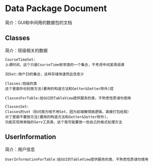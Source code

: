 # Data Package Document

简介：GUI和中间用的数据包的文档

## Classes

简介：班级相关的数据

    CourseTimeSet:
    上课时间，这个只是CourseTime枚举类的一个集合，不考虑中间某周调课
    
    IDSet:用户ID的集合，这样存储快速而且信息少
    
    Classes:班级的类
    这个里面你也别放方法(要用的构造方法和Getter&Setter除外)捏

    ClassesForTable:给GUI的TableView提供服务的类，不熟悉性质请勿使用
    
    ClassesSet:
    Classes的set（别问我为啥不用Set，因为前端懒得搞逻辑，直接打包给我）
    对了里面不要放方法(要用的构造方法和Getter&Setter除外)，
    功能实现用单独的Serv工具类，这个我可能要放一些自己的格式处理方法

## UserInformation

简介：用户信息

    UserInformationForTable:给GUI的TableView提供服务的类，不熟悉性质请勿使用
    